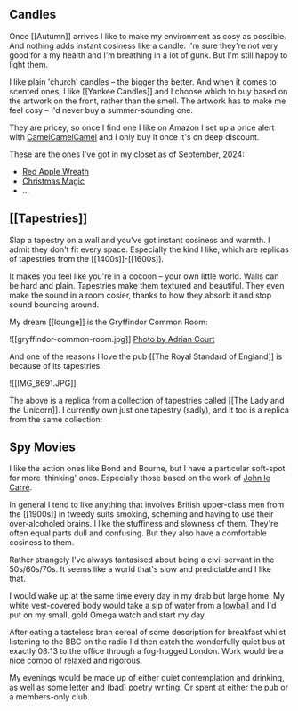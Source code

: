 

## Candles

Once [[Autumn]] arrives I like to make my environment as cosy as possible. And nothing adds instant cosiness like a candle. I'm sure they're not very good for a my health and I'm breathing in a lot of gunk. But I'm still happy to light them.

I like plain 'church' candles – the bigger the better. And when it comes to scented ones, I like [[Yankee Candles]] and I choose which to buy based on the artwork on the front, rather than the smell. The artwork has to make me feel cosy – I'd never buy a summer-sounding one.

They are pricey, so once I find one I like on Amazon I set up a price alert with [CamelCamelCamel](https://uk.camelcamelcamel.com/tracker?sf=cm) and I only buy it once it's on deep discount.

These are the ones I've got in my closet as of September, 2024:
- [Red Apple Wreath](https://www.amazon.co.uk/dp/B016MPSUJO/ref=pe_27063361_485629781_TE_item)
- [Christmas Magic](https://www.amazon.co.uk/dp/B06XFS8NFB/ref=pe_27063361_485629781_TE_item)
- ...

## [[Tapestries]]

Slap a tapestry on a wall and you've got instant cosiness and warmth. I admit they don't fit every space. Especially the kind I like, which are replicas of tapestries from the [[1400s]]-[[1600s]].

It makes you feel like you're in a cocoon – your own little world. Walls can be hard and plain. Tapestries make them textured and beautiful. They even make the sound in a room cosier, thanks to how they absorb it and stop sound bouncing around.

My dream [[lounge]] is the Gryffindor Common Room:

![[gryffindor-common-room.jpg]]
[Photo by Adrian Court](https://www.flickr.com/photos/adriancourt/24910939042/)

And one of the reasons I love the pub [[The Royal Standard of England]] is because of its tapestries:

![[IMG_8691.JPG]]

The above is a replica from a collection of tapestries called [[The Lady and the Unicorn]]. I currently own just one tapestry (sadly), and it too is a replica from the same collection:



## Spy Movies

I like the action ones like Bond and Bourne, but I have a particular soft-spot for more 'thinking' ones. Especially those based on the work of [John le Carré](https://en.wikipedia.org/wiki/John_le_Carr%C3%A9).

In general I tend to like anything that involves British upper-class men from the [[1900s]] in tweedy suits smoking, scheming and having to use their over-alcoholed brains. I like the stuffiness and slowness of them. They're often equal parts dull and confusing. But they also have a comfortable cosiness to them. 

Rather strangely I've always fantasised about being a civil servant in the 50s/60s/70s. It seems like a world that's slow and predictable and I like that.

I would wake up at the same time every day in my drab but large home. My white vest-covered body would take a sip of water from a [lowball](https://en.wikipedia.org/wiki/Old_fashioned_glass) and I'd put on my small, gold Omega watch and start my day.

After eating a tasteless bran cereal of some description for breakfast whilst listening to the BBC on the radio I'd then catch the wonderfully quiet bus at exactly 08:13 to the office through a fog-hugged London. Work would be a nice combo of relaxed and rigorous.

My evenings would be made up of either quiet contemplation and drinking, as well as some letter and (bad) poetry writing. Or spent at either the pub or a members-only club.
